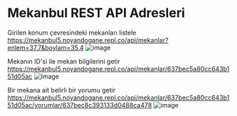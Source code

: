 # Mekanbul REST API Adresleri
Girilen konum çevresindeki mekanları listele                                                                                                      
https://mekanbul5.noyandogane.repl.co/api/mekanlar?enlem=37.7&boylam=35.4
![image](https://user-images.githubusercontent.com/66711531/203172644-a3ea2811-0cad-4714-8831-3eaa474532b8.png)


Mekanın ID'si ile mekan bilgilerini getir
https://mekanbul5.noyandogane.repl.co/api/mekanlar/637bec5a80cc643b151d05ac
![image](https://user-images.githubusercontent.com/66711531/203172708-3580bde5-5f67-490c-a0e7-9c8ed9ef31d5.png)


Bir mekana ait belirli bir yorumu getir
https://mekanbul5.noyandogane.repl.co/api/mekanlar/637bec5a80cc643b151d05ac/yorumlar/637bec8c393133d0488ca478
![image](https://user-images.githubusercontent.com/66711531/203172768-2d98b200-c2cc-4c57-a35d-2ef4c3c8fe55.png)




